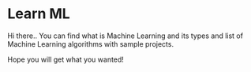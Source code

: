 # Learn ML

Hi there..
    You can find what is Machine Learning and its types and list of Machine Learning algorithms with sample projects.
   
Hope you will get what you wanted!

